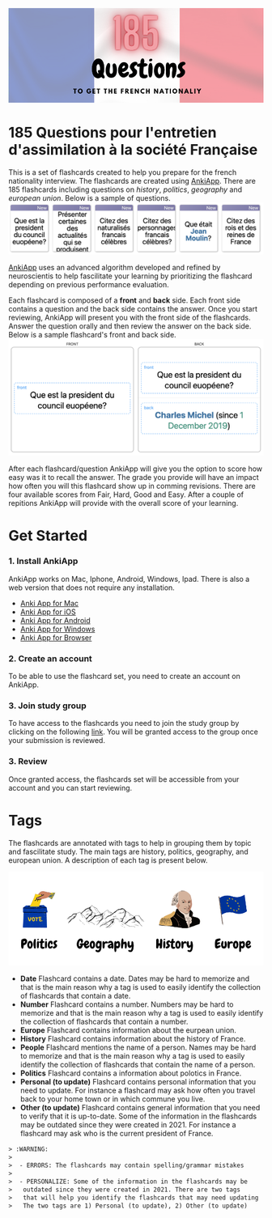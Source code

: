 
![intro-image](https://github.com/Rim-El-Ballouli/entretien-naturalisation-francaise/blob/main/1.png)

# 185 Questions pour l'entretien d'assimilation à la société Française

This is a set of flashcards created to help you prepare for the french nationality interview. The flashcards are created using [AnkiApp](https://www.ankiapp.com).  There are 185 flashcards including questions on *history*, *politics*, *geography* and *european union*. Below is a sample of questions.
![](https://github.com/Rim-El-Ballouli/entretien-naturalisation-francaise/blob/main/3.png)

[AnkiApp](https://www.ankiapp.com) uses an advanced algorithm developed and refined by neuroscientis to help fascilitate your learning by prioritizing the flashcard depending on previous performance evaluation.

Each flashcard is composed of a **front** and **back** side. Each front side contains a question and the back side contains the answer. Once you start reviewing, AnkiApp will present you with the front side of the flashcards. Answer the question orally and then review the answer on the back side. Below is a sample flashcard's front and back side.
![](https://github.com/Rim-El-Ballouli/entretien-naturalisation-francaise/blob/main/4.png)

After each flashcard/question AnkiApp will give you the option to score how easy was it to recall the answer. The grade you provide will have an impact how often you will this flashcard show up in comming revisions. There are four available scores from Fair, Hard, Good and Easy. After a couple of repitions AnkiApp will provide with the overall score of your learning. 

# Get Started

### 1. Install AnkiApp
AnkiApp works on Mac, Iphone, Android, Windows, Ipad. There is also a web version that does not require any installation. 

-   [Anki App  for Mac](https://itunes.apple.com/us/app/ankiapp/id689185915?mt=8&uo=4&at=11lb5n&ct=footer)
-   [Anki App  for iOS](https://itunes.apple.com/us/app/ankiapp/id689185915?mt=8&uo=4&at=11lb5n&ct=website-footer-ios)
-   [Anki App  for Android](https://play.google.com/store/apps/details?id=com.ankiapp.client)
-   [Anki App  for Windows](https://www.ankiapp.com/static/AnkiApp-Windows.zip)
-  [Anki App  for Browser](https://web.ankiapp.com)

### 2. Create an account 
To be able to use the flashcard set, you need to create an account on AnkiApp.

### 3. Join study group
To have access to the flashcards you need to join the study group by clicking on the following [link](https://ankiapp.com/g/2xXr4S5q6fpTGJCB). You will be granted access to the group once your submission is reviewed.

### 3. Review
Once granted access, the flashcards set will be accessible from your account and you can start reviewing. 

# Tags
The flashcards are annotated with tags to help in grouping them by topic and fascilitate study. The main tags are history, politics, geography, and european union. A description of each tag is present below.

![tage image](https://github.com/Rim-El-Ballouli/entretien-naturalisation-francaise/blob/main/2.png)

- **Date** Flashcard contains a date. Dates may be hard to memorize and that is the main reason why a tag is used to easily identify the collection of flashcards that contain a date. 
- **Number** Flashcard contains a number. Numbers may be hard to memorize and that is the main reason why a tag is used to easily identify the collection of flashcards that contain a number. 
- **Europe** Flashcard contains information about the eurpean union. 
- **History** Flashcard contains information about the history of France. 
- **People** Flashcard mentions the name of a person.  Names may be hard to memorize and that is the main reason why a tag is used to easily identify the collection of flashcards that contain the name of a person. 
- **Politics** Flashcard contains a information about polotics in France. 
- **Personal (to update)** Flashcard contains personal information that you need to update. For instance a flashcard may ask how often you travel back to your home town or in which commune you live.
- **Other (to update)** Flashcard contains general information that you need to verify that it is up-to-date. Some of the information in the flashcards may be
outdated since they were created in 2021. For instance a flashcard may ask who is the current president of France. 
```
> :WARNING: 
> 
>  - ERRORS: The flashcards may contain spelling/grammar mistakes
>  
>  - PERSONALIZE: Some of the information in the flashcards may be
>   outdated since they were created in 2021. There are two tags
>   that will help you identify the flashcards that may need updating
>   The two tags are 1) Personal (to update), 2) Other (to update)
```

